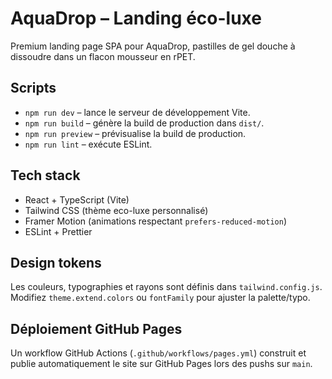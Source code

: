 # AquaDrop – Landing éco-luxe

Premium landing page SPA pour AquaDrop, pastilles de gel douche à dissoudre dans un flacon mousseur en rPET.

## Scripts

- `npm run dev` – lance le serveur de développement Vite.
- `npm run build` – génère la build de production dans `dist/`.
- `npm run preview` – prévisualise la build de production.
- `npm run lint` – exécute ESLint.

## Tech stack

- React + TypeScript (Vite)
- Tailwind CSS (thème eco-luxe personnalisé)
- Framer Motion (animations respectant `prefers-reduced-motion`)
- ESLint + Prettier

## Design tokens

Les couleurs, typographies et rayons sont définis dans `tailwind.config.js`. Modifiez `theme.extend.colors` ou `fontFamily` pour ajuster la palette/typo.

## Déploiement GitHub Pages

Un workflow GitHub Actions (`.github/workflows/pages.yml`) construit et publie automatiquement le site sur GitHub Pages lors des pushs sur `main`.
